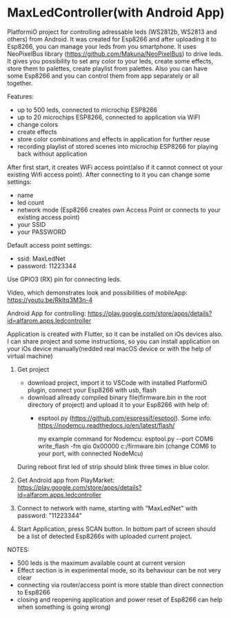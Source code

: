 # MaxLedController(with Android App)
PlatformiO project for controlling adressable leds (WS2812b, WS2813 and others) from Android. It was created for Esp8266 and after uploading it to Esp8266, you can manage your leds from you smartphone.
It uses NeoPixelBus library (https://github.com/Makuna/NeoPixelBus) to drive leds. 
It gives you possibility to set any color to your leds, create some effects, store them to palettes, create playlist from palettes. Also you can have some Esp8266 and you can control them
from app separately or all together.

Features:
 - up to 500 leds, connected to microchip ESP8266
 - up to 20 microchips ESP8266, connected to application via WiFI
 - change colors
 - create effects
 - store color combinations and effects in application for further reuse
 - recording playlist of stored scenes into microchip ESP8266 for playing back 
   without application
   
After first start, it creates WiFi access point(also if it cannot connect ot your existing Wifi access point). After connecting to it you can change some settings:
 - name
 - led count
 - network mode (Esp8266 creates own Access Point or connects to your existing access point)
 - your SSID
 - your PASSWORD
 
 Default access point settings:
  - ssid: MaxLedNet
  - password: 11223344
  
  Use GPIO3 (RX) pin for connecting leds.
  
  Video, which demonstrates look and possibilities of mobileApp: https://youtu.be/RkItq3M3n-4
  
  Android App for controlling: https://play.google.com/store/apps/details?id=alfarom.apps.ledcontroller
  
  Application is created with Flutter, so it can be installed on iOs devices also. I can share project and some instructions, so you can install application on your iOs device manually(nedded real macOS device or with the help of virtual machine)
  
  1) Get project
     - download project, import it to VSCode with installed PlatformiO plugin, connect your Esp8266 with usb, flash
     - download allready compiled binary file(firmware.bin in the root directory of project) and upload it to your Esp8266 with help of:
       - esptool.py (https://github.com/espressif/esptool). Some info: https://nodemcu.readthedocs.io/en/latest/flash/
       
         my example command for Nodemcu: esptool.py --port COM6 write_flash -fm qio 0x00000 c:/firmware.bin (change COM6 to your port, with connected NodeMcu)
     
     During reboot first led of strip should blink three times in blue color. 
  2) Get Android app from PlayMarket: https://play.google.com/store/apps/details?id=alfarom.apps.ledcontroller
  3) Connect to network with name, starting with "MaxLedNet" with password: "11223344"
  4) Start Application, press SCAN button. In bottom part of screen should be a list of detected Esp8266s with uploaded current project.
  
  NOTES:
  - 500 leds is the maximum available count at current version
  - Effect section is in experimental mode, so its behaviour can be not very clear
  - connecting via router/access point is more stable than direct connection to Esp8266
  - closing and reopening application and power reset of Esp8266 can help when something is going wrong)
  
  
